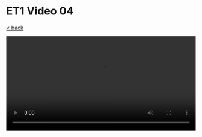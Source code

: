 # ET1 Video 04

[< back](./README.md)

<style>
  video {
    width: 100%;
  }
</style>

<video controls controlsList="nodownload">
  <source src="https://storage.googleapis.com/ree-server-videos/ET1_video_04.mp4" type="video/mp4">
  Your browser does not support the video tag.
</video>
